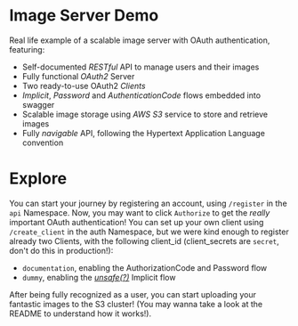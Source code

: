 # Image Server Demo
Real life example of a scalable image server with OAuth authentication, featuring:
- Self-documented *RESTful* API to manage users and their images
- Fully functional *OAuth2* Server
- Two ready-to-use OAuth2 *Clients*
- *Implicit*, *Password* and *AuthenticationCode* flows embedded into swagger
- Scalable image storage using *AWS S3* service to store and retrieve images
- Fully *navigable* API, following the Hypertext Application Language convention

# Explore
You can start your journey by registering an account, using `/register` in the `api` Namespace.
Now, you may want to click `Authorize` to get the *really* important OAuth authentication! You can set up your own client using `/create_client` in the auth Namespace, but we were kind enough to register already two Clients, with the following client_id (client_secrets are `secret`, don't do this in production!):
- `documentation`, enabling the AuthorizationCode and Password flow
- `dummy`, enabling the [*unsafe(?)*](https://tools.ietf.org/html/draft-ietf-oauth-security-topics-09) Implicit flow

After being fully recognized as a user, you can start uploading your fantastic images to the S3 cluster! (You may wanna take a look at the README to understand how it works!).
